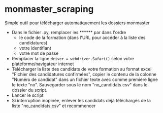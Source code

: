 # monmaster_scraping

Simple outil pour télécharger automatiquement les dossiers monmaster
- Dans le fichier .py, remplacer les ****** par dans l'ordre
  - le code de la formation (dans l'URL pour accéder à la liste des candidatures)
  - votre identifiant
  - votre mot de passe
- Remplacer la ligne `driver = webdriver.Safari()` selon votre plateforme/navigateur internet
- Télécharger la liste des candidats de votre formation au format excel "Fichier des candidatures confirmées", copier le contenu de la colonne "Numéro de candidat" dans un fichier texte avec comme première ligne le texte "no". Sauvegarder sous le nom "no_candidats.csv" dans le dossier du script.
- Lancer le script
- Si interruption inopinée, enlever les candidats déjà téléchargés de la liste "no_candidats.csv" et recommencer

